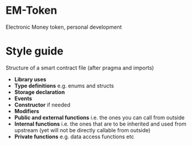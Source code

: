 # EM-Token
Electronic Money token, personal development

# Style guide

Structure of a smart contract file (after pragma and imports)

- **Library uses**
- **Type definitions** e.g. enums and structs
- **Storage declaration**
- **Events**
- **Constructor** if needed
- **Modifiers**
- **Public and external functions** i.e. the ones you can call from outside
- **Internal functions** i.e. the ones that are to be inherited and used from upstream (yet will not be directly callable from outside)
- **Private functions** e.g. data access functions etc


